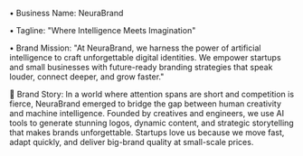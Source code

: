 •	Business Name: NeuraBrand

•	Tagline: "Where Intelligence Meets Imagination"


•	Brand Mission: "At NeuraBrand, we harness the power of artificial intelligence to craft unforgettable digital identities. We empower startups and small businesses with future-ready branding strategies that speak louder, connect deeper, and grow faster."


🧾 Brand Story:
In a world where attention spans are short and competition is fierce, NeuraBrand emerged to bridge the gap between human creativity and machine intelligence. Founded by creatives and engineers, we use AI tools to generate stunning logos, dynamic content, and strategic storytelling that makes brands unforgettable. Startups love us because we move fast, adapt quickly, and deliver big-brand quality at small-scale prices.

